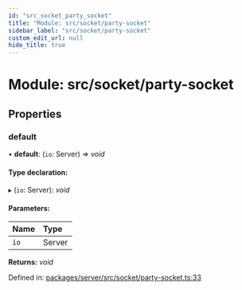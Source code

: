 ```yaml
---
id: "src_socket_party_socket"
title: "Module: src/socket/party-socket"
sidebar_label: "src/socket/party-socket"
custom_edit_url: null
hide_title: true
---
```


# Module: src/socket/party-socket

## Properties

### default

• **default**: (`io`: Server) => *void*

#### Type declaration:

▸ (`io`: Server): *void*

#### Parameters:

Name | Type |
:------ | :------ |
`io` | Server |

**Returns:** *void*

Defined in: [packages/server/src/socket/party-socket.ts:33](https://github.com/xr3ngine/xr3ngine/blob/66a84a950/packages/server/src/socket/party-socket.ts#L33)
